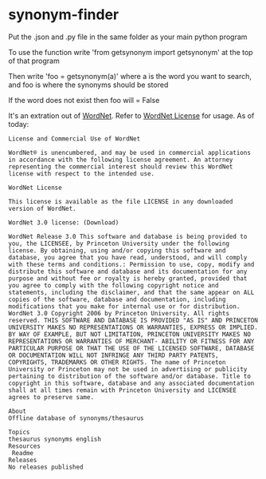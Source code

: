 # synonym-finder

Put the .json and .py file in the same folder as your main python program

To use the function write 'from getsynonym import getsynonym' at the top of that program

Then write 'foo = getsynonym(a)' where a is the word you want to search, and foo is where the synonyms should be stored

If the word does not exist then foo will = False


It's an extration out of [WordNet](https://wordnet.princeton.edu/). Refer to [WordNet License](https://wordnet.princeton.edu/license-and-commercial-use) for usage. As of today:
```
License and Commercial Use of WordNet

WordNet® is unencumbered, and may be used in commercial applications in accordance with the following license agreement. An attorney representing the commercial interest should review this WordNet license with respect to the intended use.

WordNet License

This license is available as the file LICENSE in any downloaded version of WordNet.

WordNet 3.0 license: (Download)

WordNet Release 3.0 This software and database is being provided to you, the LICENSEE, by Princeton University under the following license. By obtaining, using and/or copying this software and database, you agree that you have read, understood, and will comply with these terms and conditions.: Permission to use, copy, modify and distribute this software and database and its documentation for any purpose and without fee or royalty is hereby granted, provided that you agree to comply with the following copyright notice and statements, including the disclaimer, and that the same appear on ALL copies of the software, database and documentation, including modifications that you make for internal use or for distribution. WordNet 3.0 Copyright 2006 by Princeton University. All rights reserved. THIS SOFTWARE AND DATABASE IS PROVIDED "AS IS" AND PRINCETON UNIVERSITY MAKES NO REPRESENTATIONS OR WARRANTIES, EXPRESS OR IMPLIED. BY WAY OF EXAMPLE, BUT NOT LIMITATION, PRINCETON UNIVERSITY MAKES NO REPRESENTATIONS OR WARRANTIES OF MERCHANT- ABILITY OR FITNESS FOR ANY PARTICULAR PURPOSE OR THAT THE USE OF THE LICENSED SOFTWARE, DATABASE OR DOCUMENTATION WILL NOT INFRINGE ANY THIRD PARTY PATENTS, COPYRIGHTS, TRADEMARKS OR OTHER RIGHTS. The name of Princeton University or Princeton may not be used in advertising or publicity pertaining to distribution of the software and/or database. Title to copyright in this software, database and any associated documentation shall at all times remain with Princeton University and LICENSEE agrees to preserve same.

About
Offline database of synonyms/thesaurus

Topics
thesaurus synonyms english
Resources
 Readme
Releases
No releases published
```
